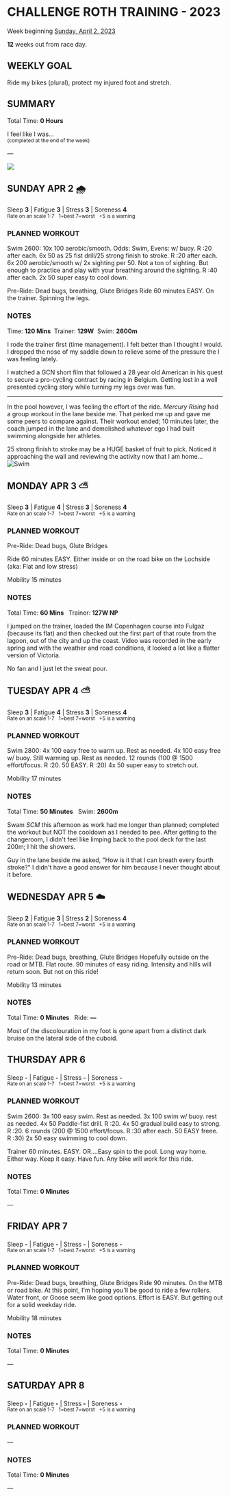# CHALLENGE ROTH TRAINING - 2023
Week beginning [Sunday, April 2, 2023](javascript:flick('sun');)

**12** weeks out from race day.

## WEEKLY GOAL
Ride my bikes (plural), protect my injured foot and stretch.

## SUMMARY
Total Time: **0 Hours**

I feel like I was...
<br /><sup>(completed at the end of the week)</sup>

&mdash;

![](/assets/jpg/II-9x550.jpeg)

## SUNDAY APR 2 🌧
Sleep **3** | Fatigue **3** | Stress **3** | Soreness **4**
<sup><br />Rate on an scale 1-7 &nbsp; 1=best 7=worst &nbsp; +5 is a warning</sup>

### PLANNED WORKOUT
Swim 2600: 
10x 100 aerobic/smooth. Odds: Swim, Evens: w/ buoy. R :20 after each. 
6x 50 as 25 fist drill/25 strong finish to stroke. R :20 after each. 
6x 200 aerobic/smooth w/ 2x sighting per 50. Not a ton of sighting. 
But enough to practice and play with your breathing around the sighting. R :40 after each. 
2x 50 super easy to cool down. 

Pre-Ride: Dead bugs, breathing, Glute Bridges
Ride 60 minutes EASY. On the trainer. 
Spinning the legs.

### NOTES
Time: **120 Mins** &nbsp;Trainer: **129W** &nbsp;Swim: **2600m**

I rode the trainer first (time management).  I felt better 
than I thought I would.  I dropped the nose of my saddle down 
to relieve some of the pressure the I was feeling lately.
<!---->
I watched a GCN short film that followed a 28 year old 
American in his quest to secure a pro-cycling contract by 
racing in Belgium.  Getting lost in a well presented cycling 
story while turning my legs over was fun.

---

In the pool however, I was feeling the effort of the ride. 
_Mercury Rising_ had a group workout in the lane beside me. 
That perked me up and gave me some peers to compare against.
Their workout ended; 10 minutes later, the coach jumped 
in the lane and demolished whatever ego I had built swimming 
alongside her athletes.

25 strong finish to stroke may be a HUGE basket of fruit to 
pick.  Noticed it approaching the wall and reviewing the 
activity now that I am home...
![Swim](/assets/jpg/swim-20230402.jpeg)

<!---->
## MONDAY APR 3 ⛅️
Sleep **3** | Fatigue **4** | Stress **3** | Soreness **4**
<sup><br />Rate on an scale 1-7 &nbsp; 1=best 7=worst &nbsp; +5 is a warning</sup>

### PLANNED WORKOUT
Pre-Ride: Dead bugs, Glute Bridges

Ride 60 minutes EASY. 
Either inside or on the road bike on the Lochside  
(aka: Flat and low stress)

Mobility 15 minutes

### NOTES
Total Time: **60 Mins** &nbsp; Trainer: **127W NP**
 
I jumped on the trainer, loaded the IM Copenhagen course into Fulgaz (because its flat) and then checked out the first part of that route from the lagoon, out of the city and up the coast.  Video was recorded in the early spring and with the weather and road conditions, it looked a lot like a flatter version of Victoria.

No fan and I just let the sweat pour.

<!---->
## TUESDAY APR 4 ⛅️
Sleep **3** | Fatigue **4** | Stress **3** | Soreness **4**
<sup><br />Rate on an scale 1-7 &nbsp; 1=best 7=worst &nbsp; +5 is a warning</sup>

### PLANNED WORKOUT
Swim 2800: 
4x 100 easy free to warm up. Rest as needed. 
4x 100 easy free w/ buoy. Still warming up. Rest as needed. 
12 rounds (100 @ 1500 effort/focus. R :20. 50 EASY. R :20)
4x 50 super easy to stretch out. 

Mobility 17 minutes

### NOTES
Total Time: **50 Minutes** &nbsp; Swim: **2600m**

Swam _SCM_ this afternoon as work had me longer than planned; completed the workout but NOT the cooldown as I needed to pee.  After getting to the changeroom, I didn't feel like limping back to the pool deck for the last 200m; I hit the showers.

Guy in the lane beside me asked, "How is it that I can breath every fourth stroke?"  I didn't have a good answer for him because I never thought about it before.

<!---->
## WEDNESDAY APR 5 ☁️
Sleep **2** | Fatigue **3** | Stress **2** | Soreness **4**
<sup><br />Rate on an scale 1-7 &nbsp; 1=best 7=worst &nbsp; +5 is a warning</sup>

### PLANNED WORKOUT
Pre-Ride: Dead bugs, breathing, Glute Bridges
Hopefully outside on the road or MTB. 
Flat route. 
90 minutes of easy riding. Intensity and hills will return soon. But not on this ride! 

Mobility 13 minutes

### NOTES
Total Time: **0 Minutes** &nbsp; Ride: **&mdash;**

Most of the discolouration in my foot is gone apart from a distinct dark bruise on the lateral side of the cuboid.

<!---->
## THURSDAY APR 6
Sleep **-** | Fatigue **-** | Stress **-** | Soreness **-**
<sup><br />Rate on an scale 1-7 &nbsp; 1=best 7=worst &nbsp; +5 is a warning</sup>

### PLANNED WORKOUT
Swim 2600: 
3x 100 easy swim. Rest as needed. 
3x 100 swim w/ buoy. rest as needed. 
4x 50 Paddle-fist drill. R :20. 
4x 50 gradual build easy to strong. R :20. 
6 rounds (200 @ 1500 effort/focus. R :30 after each. 50 EASY freee. R :30)
2x 50 easy swimming to cool down. 

Trainer 60 minutes. EASY. 
OR....Easy spin to the pool. Long way home. Either way. Keep it easy. Have fun. 
Any bike will work for this ride.

### NOTES
Total Time: **0 Minutes**

&mdash;  

<!---->
## FRIDAY APR 7
Sleep **-** | Fatigue **-** | Stress **-** | Soreness **-**
<sup><br />Rate on an scale 1-7 &nbsp; 1=best 7=worst &nbsp; +5 is a warning</sup>

### PLANNED WORKOUT
Pre-Ride: Dead bugs, breathing, Glute Bridges
Ride 90 minutes. On the MTB or road bike. 
At this point, I'm hoping you'll be good to ride a few rollers. 
Water front, or Goose seem like good options. 
Effort is EASY. But getting out for a solid weekday ride. 

Mobility 18 minutes

### NOTES
Total Time: **0 Minutes**

&mdash;  

<!---->
## SATURDAY APR 8
Sleep **-** | Fatigue **-** | Stress **-** | Soreness **-**
<sup><br />Rate on an scale 1-7 &nbsp; 1=best 7=worst &nbsp; +5 is a warning</sup>

### PLANNED WORKOUT
&mdash;  

### NOTES
Total Time: **0 Minutes**

&mdash;  
